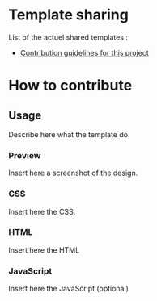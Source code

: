 # Template sharing

List of the actuel shared templates :
* [Contribution guidelines for this project](agenda/programmation-par-mois/template.md)


# How to contribute

## Usage
Describe here what the template do.

### Preview
Insert here a screenshot of the design.

### CSS
Insert here the CSS.

### HTML
Insert here the HTML

### JavaScript
Insert here the JavaScript (optional)
